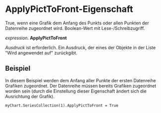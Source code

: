 
# ApplyPictToFront-Eigenschaft

True, wenn eine Grafik dem Anfang des Punkts oder allen Punkten der Datenreihe zugeordnet wird. Boolean-Wert mit Lese-/Schreibzugriff.

 _expression_. **ApplyPictToFront**

 _Ausdruck_ ist erforderlich. Ein Ausdruck, der eines der Objekte in der Liste "Wird angewendet auf" zurückgibt.


## Beispiel

In diesem Beispiel werden dem Anfang aller Punkte der ersten Datenreihe Grafiken zugeordnet. Der Datenreihe müssen bereits Grafiken zugeordnet worden sein (durch die Einstellung dieser Eigenschaft ändert sich die Ausrichtung der Grafik).


```
myChart.SeriesCollection(1).ApplyPictToFront = True
```

